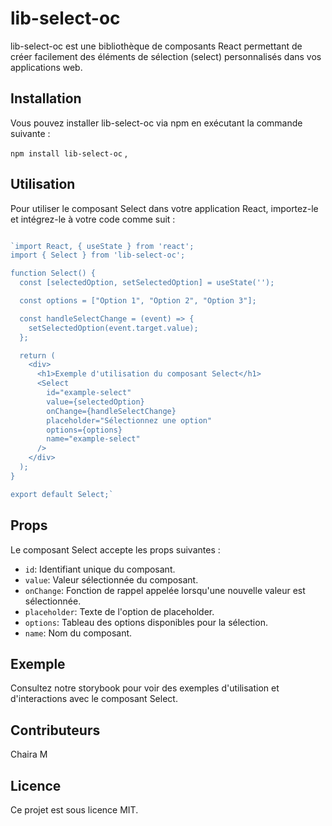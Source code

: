 # lib-select-oc

lib-select-oc est une bibliothèque de composants React permettant de créer facilement des éléments de sélection (select) personnalisés dans vos applications web.

## Installation

Vous pouvez installer lib-select-oc via npm en exécutant la commande suivante :

`npm install lib-select-oc` ,

## Utilisation

Pour utiliser le composant Select dans votre application React, importez-le et intégrez-le à votre code comme suit :

```javascript

`import React, { useState } from 'react';
import { Select } from 'lib-select-oc';

function Select() {
  const [selectedOption, setSelectedOption] = useState('');

  const options = ["Option 1", "Option 2", "Option 3"];

  const handleSelectChange = (event) => {
    setSelectedOption(event.target.value);
  };

  return (
    <div>
      <h1>Exemple d'utilisation du composant Select</h1>
      <Select
        id="example-select"
        value={selectedOption}
        onChange={handleSelectChange}
        placeholder="Sélectionnez une option"
        options={options}
        name="example-select"
      />
    </div>
  );
}

export default Select;` 
```

## Props

Le composant Select accepte les props suivantes :

- `id`: Identifiant unique du composant.
- `value`: Valeur sélectionnée du composant.
- `onChange`: Fonction de rappel appelée lorsqu'une nouvelle valeur est sélectionnée.
- `placeholder`: Texte de l'option de placeholder.
- `options`: Tableau des options disponibles pour la sélection.
- `name`: Nom du composant.

## Exemple

Consultez notre storybook pour voir des exemples d'utilisation et d'interactions avec le composant Select.

## Contributeurs

Chaira M

## Licence

Ce projet est sous licence MIT.
